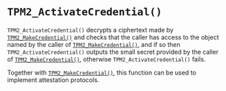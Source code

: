 # `TPM2_ActivateCredential()`

`TPM2_ActivateCredential()` decrypts a ciphertext made by
[`TPM2_MakeCredential()`](TPM2_MakeCredential.md) and checks that the
caller has access to the object named by the caller of
[`TPM2_MakeCredential()`](TPM2_MakeCredential.md), and if so then
`TPM2_ActivateCredential()` outputs the small secret provided by the
caller of [`TPM2_MakeCredential()`](TPM2_MakeCredential.md),
otherwise `TPM2_ActivateCredential()` fails.

Together with [`TPM2_MakeCredential()`](TPM2_MakeCredential.md),
this function can be used to implement attestation protocols.

